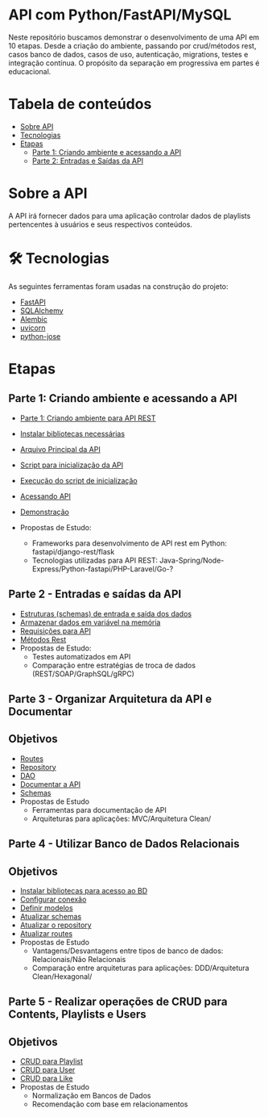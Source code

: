 # API com Python/FastAPI/MySQL

Neste repositório buscamos demonstrar o desenvolvimento de uma API em 10 etapas.  Desde a criação do ambiente, passando por crud/métodos rest, casos banco de dados, casos de uso, autenticação, migrations, testes e integração contínua. O propósito da separação em progressiva em partes é educacional. 

# Tabela de conteúdos 
   * [Sobre API]()
   * [Tecnologias](#Tecnologias)
   * [Etapas](#Etapas)
        * [Parte 1: Criando ambiente e acessando a API](#parte-1-criando-ambiente-e-acessando-a-api)
        * [Parte 2: Entradas e Saídas da API](#parte-2) 
# Sobre a API

A API irá fornecer dados para uma aplicação controlar dados de playlists pertencentes à usuários e seus respectivos conteúdos. 

# 🛠 Tecnologias

As seguintes ferramentas foram usadas na construção do projeto:

- [FastAPI](https://fastapi.tiangolo.com/)
- [SQLAlchemy](https://www.sqlalchemy.org/)
- [Alembic](https://alembic.sqlalchemy.org/en/latest/)
- [uvicorn](https://www.uvicorn.org/)
- [python-jose](https://pypi.org/project/python-jose/camada)

# Etapas
## Parte 1: Criando ambiente e acessando a API
- [Parte 1: Criando ambiente para API REST](parte1/README.md#criando-um-ambiente-para-implementação-de-api-com-fastapi)
- [Instalar bibliotecas necessárias](parte1/README.md#instalar-bibliotecas-necessárias)
- [Arquivo Principal da API](parte1/README.md#arquivo-principal-da-api)
- [Script para inicialização da API](parte1/README.md#script-para-inicialização-da-api)
- [Execução do script de inicialização](parte1/README.md#execução-do-script-de-inicialização)
- [Acessando API](parte1/README.md#acessando-api)
- [Demonstração](parte1/README.md#demonstração)

- Propostas de Estudo:
    - Frameworks para desenvolvimento de API rest em Python: fastapi/django-rest/flask
    - Tecnologias utilizadas para API REST: Java-Spring/Node-Express/Python-fastapi/PHP-Laravel/Go-?

## Parte 2 - Entradas e saídas da API
- [Estruturas (schemas) de entrada e saída dos dados](parte2/README.md#estruturas-schemas-de-entrada-e-saída-dos-dados)
- [Armazenar dados em variável na memória](parte2/README.md#armazenar-dados-em-variável-na-memória)
- [Requisições para API](parte2/README.md#requisições-para-api)
- [Métodos Rest](parte2/README.md#métodos-rest)
- Propostas de Estudo:
    - Testes automatizados em API 
    - Comparação entre estratégias de troca de dados (REST/SOAP/GraphSQL/gRPC)

## Parte 3 - Organizar Arquitetura da API e Documentar
## Objetivos
- [Routes](parte3/README.md#routes)
- [Repository](parte3/README.md#repository)
- [DAO](parte3/README.md#dao)
- [Documentar a API](parte3/README.md#documentar-a-api)
- [Schemas](parte3/README.md#schemas)
- Propostas de Estudo
    - Ferramentas para documentação de API
    - Arquiteturas para aplicações: MVC/Arquitetura Clean/

## Parte 4 - Utilizar Banco de Dados Relacionais
## Objetivos
- [Instalar bibliotecas para acesso ao BD](parte4/README.md#instalar-bibliotecas-para-acesso-ao-bd)
- [Configurar conexão](parte4/README.md#configurar-conexão)
- [Definir modelos](parte4/README.md#definir-modelos)
- [Atualizar schemas](parte4/README.md#atualizar-schemas)
- [Atualizar o repository](parte4/README.md#atualizar-o-repository)
- [Atualizar routes](parte4/README.md#atualizar-routes)
- Propostas de Estudo
    - Vantagens/Desvantagens entre tipos de banco de dados: Relacionais/Não Relacionais
    - Comparação entre arquiteturas para aplicações: DDD/Arquitetura Clean/Hexagonal/
## Parte 5 - Realizar operações de CRUD para Contents, Playlists e Users
## Objetivos
- [CRUD para Playlist](#crud-para-playlist-e-users)
- [CRUD para User](#crud-para-playlist-e-users)
- [CRUD para Like](#crud-para-playlist-e-users)
- Propostas de Estudo
    - Normalização em Bancos de Dados
    - Recomendação com base em relacionamentos